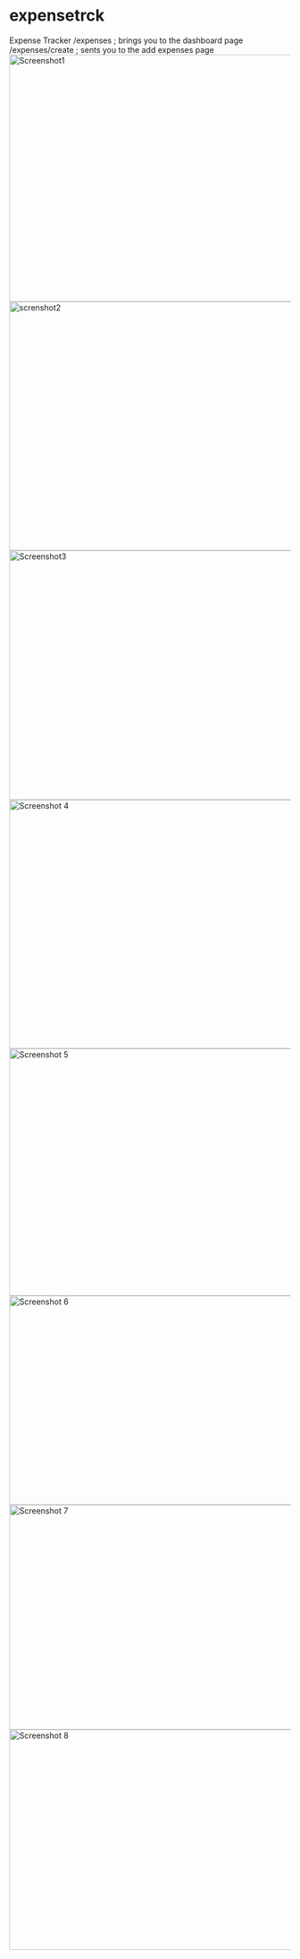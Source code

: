 # expensetrck
Expense Tracker
/expenses ; brings you to the dashboard page
/expenses/create ; sents you to the add expenses page
<img width="947" height="442" alt="Screenshot1" src="https://github.com/user-attachments/assets/cce06544-3fd9-4be1-8b6d-384204105ebe" />
<img width="950" height="445" alt="screnshot2" src="https://github.com/user-attachments/assets/133b1935-d974-4295-bf2e-6bc8e4e7a7c2" />
<img width="950" height="446" alt="Screenshot3" src="https://github.com/user-attachments/assets/58e75425-2121-4c48-a5f5-d28b775d1add" />
<img width="960" height="445" alt="Screenshot 4" src="https://github.com/user-attachments/assets/c742a4c3-e784-43e6-ab60-bc9e5cde4401" />
<img width="949" height="442" alt="Screenshot 5" src="https://github.com/user-attachments/assets/e61f8c3e-c513-4f98-b827-30e2c04e95e0" />
<img width="889" height="374" alt="Screenshot 6" src="https://github.com/user-attachments/assets/8bd04b20-d3e2-4c9e-9e81-a0e96401302b" />
<img width="929" height="402" alt="Screenshot 7" src="https://github.com/user-attachments/assets/f0d05dc7-444c-4df6-a85a-30a7c38c2f6c" />
<img width="912" height="394" alt="Screenshot 8" src="https://github.com/user-attachments/assets/cc633f72-7b40-400f-99df-9ddb6504ada8" />
